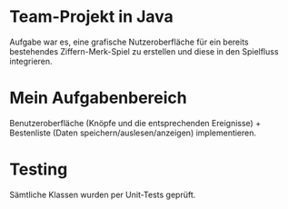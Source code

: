# Team-Projekt in Java
Aufgabe war es, eine grafische Nutzeroberfläche für ein bereits bestehendes Ziffern-Merk-Spiel zu erstellen und diese in den Spielfluss integrieren.

# Mein Aufgabenbereich
Benutzeroberfläche (Knöpfe und die entsprechenden Ereignisse) + Bestenliste (Daten speichern/auslesen/anzeigen) implementieren.

# Testing
Sämtliche Klassen wurden per Unit-Tests geprüft.
